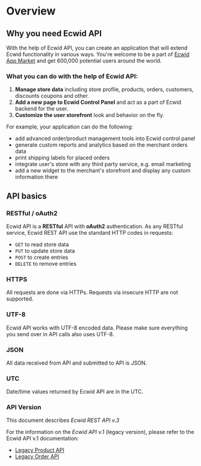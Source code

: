 # Overview

## Why you need Ecwid API
With the help of Ecwid API, you can create an application that will extend Ecwid functionality in various ways. You're welcome to be a part of [Ecwid App Market](http://www.ecwid.com/apps) and get 600,000 potential users around the world. 

### What you can do with the help of Ecwid API:

1. **Manage store data** including store profile, products, orders, customers, discounts coupons and other.
2. **Add a new page to Ecwid Control Panel** and act as a part of Ecwid backend for the user.
3. **Customize the user storefront** look and behavior on the fly.

For example, your application can do the following:

* add advanced order/product management tools into Ecwid control panel
* generate custom reports and analytics based on the merchant orders data
* print shipping labels for placed orders
* integrate user's store with any third party service, e.g. email marketing
* add a new widget to the merchant's storefront and display any custom information there


## API basics

### RESTful / oAuth2
Ecwid API is a **RESTful** API with **oAuth2** authentication. As any RESTful service, Ecwid REST API use the standard HTTP codes in requests: 

* `GET` to read store data
* `PUT` to update store data
* `POST` to create entries
* `DELETE` to remove entries

### HTTPS
All requests are done via HTTPs. Requests via insecure HTTP are not supported.

### UTF-8
Ecwid API works with UTF-8 encoded data. Please make sure everything you send over in API calls also uses UTF-8.

### JSON
All data received from API and submitted to API is JSON.

### UTC
Date/time values returned by Ecwid API are in the UTC.

### API Version
This document describes *Ecwid REST API v.3* 

For the information on the *Ecwid API v.1* (legacy version), please refer to the Ecwid API v.1 documentation:

- [Legacy Product API](http://help.ecwid.com/customer/portal/articles/1163920-product-api)
- [Legacy Order API](http://help.ecwid.com/customer/portal/articles/1166917-order-api)